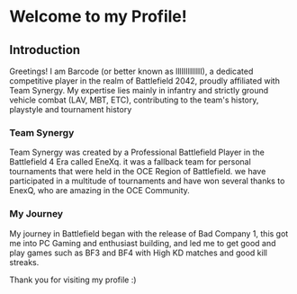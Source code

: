 # Welcome to my Profile!


## Introduction
Greetings! I am Barcode (or better known as lllIIIIIIllII), a dedicated competitive player in the realm of Battlefield 2042, proudly affiliated with Team Synergy. My expertise lies mainly in infantry and strictly ground vehicle combat (LAV, MBT, ETC), contributing to the team's history, playstyle and tournament history 



### Team Synergy
Team Synergy was created by a Professional Battlefield Player in the Battlefield 4 Era called EneXq. it was a fallback team for personal tournaments that were held in the OCE Region of Battlefield. we have participated in a multitude of tournaments and have won several thanks to EnexQ, who are amazing in the OCE Community.




### My Journey
My journey in Battlefield began with the release of Bad Company 1, this got me into PC Gaming and enthusiast building, and led me to get good and play games such as BF3 and BF4 with High KD matches and good kill streaks.





Thank you for visiting my profile :)
